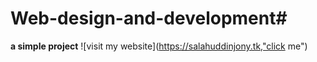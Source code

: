 # Web-design-and-development#
**a simple project**
![visit my website](https://salahuddinjony.tk,"click me")
